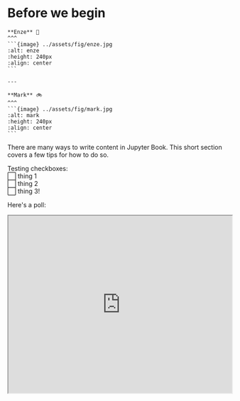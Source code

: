 # Before we begin


````{panels}
**Enze** 🐢
^^^
```{image} ../assets/fig/enze.jpg
:alt: enze
:height: 240px
:align: center
```

---

**Mark** 🚲
^^^
```{image} ../assets/fig/mark.jpg
:alt: mark
:height: 240px
:align: center
```

````

There are many ways to write content in Jupyter Book. This short section
covers a few tips for how to do so.

Testing checkboxes:     
⬜ thing 1      
⬜ thing 2      
⬜ thing 3!


Here's a poll:

<p align="center">
    <iframe src="https://app.sli.do/event/yv5xrtyg/embed/polls/217ed2df-5fc4-4857-8c32-f05fc5b50e73" width="100%" height="400"></iframe>
</p>